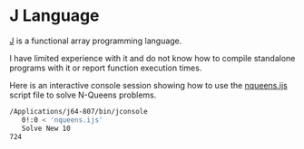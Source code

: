 # J Language

[J](https://en.wikipedia.org/wiki/J_(programming_language)) is a functional array programming language.

I have limited experience with it and do not know how to compile standalone programs with it or report function execution times.

Here is an interactive console session showing how to use the [nqueens.ijs](nqueens.ijs) script file to solve N-Queens problems.

``` bash
/Applications/j64-807/bin/jconsole
   0!:0 < 'nqueens.ijs'
   Solve New 10
724
```

